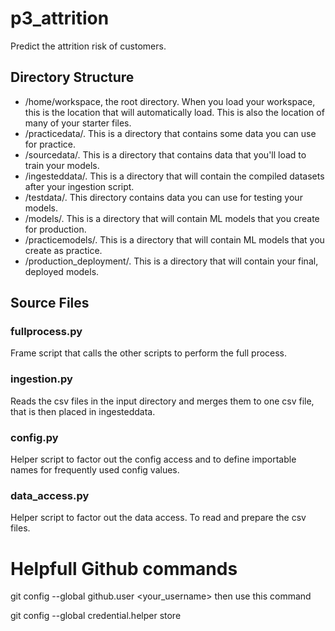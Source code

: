 # p3_attrition
Predict the attrition risk of customers.

## Directory Structure
* /home/workspace, the root directory. When you load your workspace, this is the location that will automatically load. This is also the location of many of your starter files.
* /practicedata/. This is a directory that contains some data you can use for practice.
* /sourcedata/. This is a directory that contains data that you'll load to train your models.
* /ingesteddata/. This is a directory that will contain the compiled datasets after your ingestion script.
* /testdata/. This directory contains data you can use for testing your models.
* /models/. This is a directory that will contain ML models that you create for production.
* /practicemodels/. This is a directory that will contain ML models that you create as practice.
* /production_deployment/. This is a directory that will contain your final, deployed models.

## Source Files
### fullprocess.py
Frame script that calls the other scripts to perform the full process.

### ingestion.py
Reads the csv files in the input directory and merges them to one csv file, that is then placed in ingesteddata.

### config.py
Helper script to factor out the config access and to define importable names for frequently used config values.

### data_access.py
Helper script to factor out the data access. To read and prepare the csv files.




# Helpfull Github commands
git config --global github.user <your_username>
then use this command

git config --global credential.helper store
